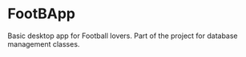 # FootBApp
Basic desktop app for Football lovers. Part of the project for database management classes.
